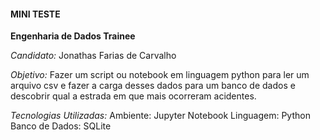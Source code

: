 #### MINI TESTE
**Engenharia de Dados Trainee**

*Candidato:*
Jonathas Farias de Carvalho

*Objetivo:*
Fazer um script ou notebook em linguagem python para ler um arquivo csv e fazer a carga desses dados para um banco de dados e descobrir qual a estrada em que mais ocorreram acidentes.

*Tecnologias Utilizadas:*
    Ambiente: Jupyter Notebook
    Linguagem: Python
    Banco de Dados: SQLite
